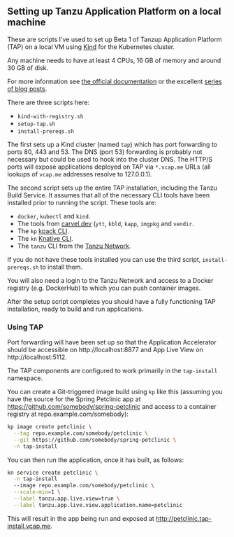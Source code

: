 ## Setting up Tanzu Application Platform on a local machine

These are scripts I've used to set up Beta 1 of
Tanzup Application Platform (TAP) on a local VM using
[Kind](https://kind.sigs.k8s.io/) for the Kubernetes cluster.

Any machine needs to have at least 4 CPUs, 16 GB of memory and around
30 GB of disk.

For more information see
[the official documentation](https://docs.vmware.com/en/VMware-Tanzu-Application-Platform/0.1/tap-0-1/GUID-overview.html)
or the excellent
[series of blog posts](https://tanzu.vmware.com/developer/blog/getting-started-with-vmware-tanzu-application-platform-beta-1-on-kind-part-1/).

There are three scripts here:

* `kind-with-registry.sh`
* `setup-tap.sh`
* `install-prereqs.sh`

The first sets up a Kind cluster (named `tap`) which has port forwarding
to ports 80, 443 and 53.
The DNS (port 53) forwarding is probably not necessary but could be used
to hook into the cluster DNS.
The HTTP/S ports will expose applications deployed on TAP via `*.vcap.me`
URLs (all lookups of `vcap.me` addresses resolve to 127.0.0.1).

The second script sets up the entire TAP installation, including
the Tanzu Build Service.
It assumes that all of the necessary CLI tools have been installed prior
to running the script.
These tools are:

* `docker`, `kubectl` and `kind`.
* The tools from [carvel.dev](https://carvel.dev) (`ytt`, `kbld`, `kapp`,
  `imgpkg` and `vendir`.
* The `kp` [kpack CLI](https://github.com/vmware-tanzu/kpack-cli).
* The `kn` [Knative CLI](https://github.com/knative/client).
* The `tanzu` CLI from the [Tanzu Network](https://network.tanzu.vmware.com/products/tanzu-application-platform/).

If you do not have these tools installed you can use the third script,
`install-prereqs.sh` to install them.

You will also need a login to the Tanzu Network and access to a Docker registry (e.g.
DockerHub) to which you can push container images.

After the setup script completes you should have a fully functioning TAP
installation, ready to build and run applications.

### Using TAP

Port forwarding will have been set up so that the Application Accelerator should
be accessible on http://localhost:8877 and App Live View on http://localhost:5112.

The TAP components are configured to work primarily in the `tap-install`
namespace.

You can create a Git-triggered image build using `kp` like this (assuming you
have the source for the Spring Petclinic app at https://github.com/somebody/spring-petclinic
and access to a container registry at repo.example.com/somebody):

```bash
kp image create petclinic \
  --tag repo.example.com/somebody/petclinic \
  --git https://github.com/somebody/spring-petclinic \
  -n tap-install
```

You can then run the application, once it has built, as follows:

```bash
kn service create petclinic \
  -n tap-install
  --image repo.example.com/somebody/petclinic \
  --scale-min=1 \
  --label tanzu.app.live.view=true \
  --label tanzu.app.live.view.application.name=petclinic
```

This will result in the app being run and exposed at
http://petclinic.tap-install.vcap.me. 

